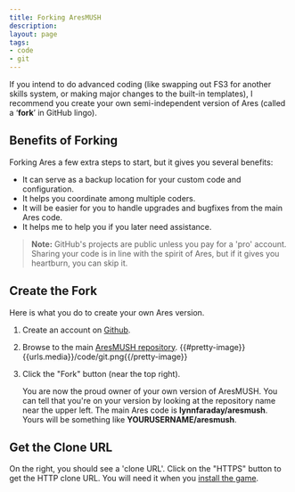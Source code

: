 ```yaml
---
title: Forking AresMUSH
description:
layout: page
tags: 
- code
- git
---
```


If you intend to do advanced coding (like swapping out FS3 for another skills system, or making major changes to the built-in templates), I recommend you create your own semi-independent version of Ares (called a ‘**fork**’ in GitHub lingo). 

## Benefits of Forking

Forking Ares a few extra steps to start, but it gives you several benefits:

* It can serve as a backup location for your custom code and configuration.
* It helps you coordinate among multiple coders.
* It will be easier for you to handle upgrades and bugfixes from the main Ares code.
* It helps me to help you if you later need assistance.

> **Note:** GitHub's projects are public unless you pay for a 'pro' account.  Sharing your code is in line with the spirit of Ares, but if it gives you heartburn, you can skip it.

## Create the Fork

Here is what you do to create your own Ares version.

1. Create an account on [Github](https://www.github.com).
2. Browse to the main [AresMUSH repository](https://github.com/lynnfaraday/aresmush).
    {{#pretty-image}}{{urls.media}}/code/git.png{{/pretty-image}}
3. Click the "Fork" button (near the top right).

    You are now the proud owner of your own version of AresMUSH.  You can tell that you're on your version by looking at the repository name near the upper left.  The main Ares code is **lynnfaraday/aresmush**.  Yours will be something like  **YOURUSERNAME/aresmush**.    

<a name="clone-url">

## Get the Clone URL

On the right, you should see a 'clone URL'. Click on the "HTTPS" button to get the HTTP clone URL. You will need it when you [install the game](/install-ares/install-game).